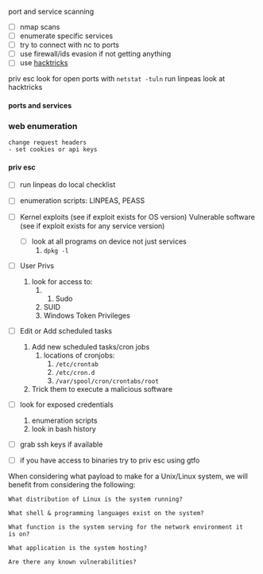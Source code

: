 port and service scanning
- [ ] nmap scans
- [ ] enumerate specific services
- [ ] try to connect with nc to ports
- [ ] use firewall/ids evasion if not getting anything
- [ ] use [hacktricks](https://book.hacktricks.xyz/generic-methodologies-and-resources/pentesting-network)

priv esc
look for open ports with `netstat -tuln`
run linpeas
 look at hacktricks


#### ports and services


### web enumeration
```
change request headers 
- set cookies or api keys
```

#### priv esc
- [ ] run linpeas
do local checklist
- [ ] enumeration scripts: LINPEAS, PEASS
- [ ] Kernel exploits (see if exploit exists for OS version)
	Vulnerable software (see if exploit exists for any service version)
	- [ ] look at all programs on device not just services
		1. `dpkg -l`
- [ ] User Privs
	1. look for access to:
		1. 1. Sudo
		2. SUID
		3. Windows Token Privileges
- [ ] Edit or Add scheduled tasks
	1. Add new scheduled tasks/cron jobs
		1. locations of cronjobs:
			1.  `/etc/crontab`
			2. `/etc/cron.d`
			3. `/var/spool/cron/crontabs/root`
	2. Trick them to execute a malicious software
- [ ] look for exposed credentials
	1. enumeration scripts
	2. look in bash history
- [ ] grab ssh keys if available
- [ ] if you have access to binaries try to priv esc using gtfo




When considering what payload to make for a Unix/Linux system, we will benefit from considering the following:

    What distribution of Linux is the system running?

    What shell & programming languages exist on the system?

    What function is the system serving for the network environment it       is on?

    What application is the system hosting?

    Are there any known vulnerabilities?
